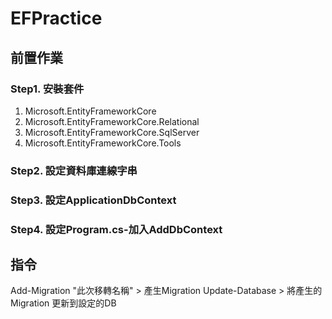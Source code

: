 # EFPractice

## 前置作業
### Step1. 安裝套件
1. Microsoft.EntityFrameworkCore
2. Microsoft.EntityFrameworkCore.Relational
3. Microsoft.EntityFrameworkCore.SqlServer
4. Microsoft.EntityFrameworkCore.Tools

### Step2. 設定資料庫連線字串
### Step3. 設定ApplicationDbContext
### Step4. 設定Program.cs-加入AddDbContext

## 指令
Add-Migration "此次移轉名稱" > 產生Migration
Update-Database > 將產生的Migration 更新到設定的DB
